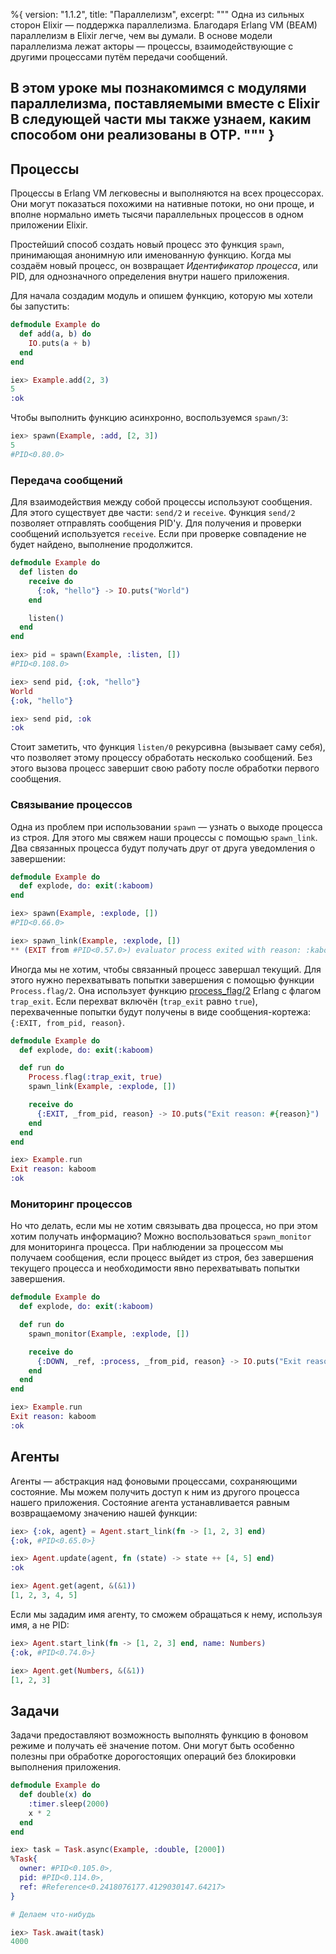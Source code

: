 %{
  version: "1.1.2",
  title: "Параллелизм",
  excerpt: """
  Одна из сильных сторон Elixir — поддержка параллелизма.
  Благодаря Erlang VM (BEAM) параллелизм в Elixir легче, чем вы думали.
  В основе модели параллелизма лежат акторы — процессы, взаимодействующие с другими процессами путём передачи сообщений.
  
  В этом уроке мы познакомимся с модулями параллелизма, поставляемыми вместе с Elixir
  В следующей части мы также узнаем, каким способом они реализованы в OTP.
  """
}
---

## Процессы

Процессы в Erlang VM легковесны и выполняются на всех процессорах.
Они могут показаться похожими на нативные потоки, но они проще, и вполне нормально иметь тысячи параллельных процессов в одном приложении Elixir.

Простейший способ создать новый процесс это функция `spawn`, принимающая анонимную или именованную функцию.
Когда мы создаём новый процесс, он возвращает _Идентификатор процесса_, или PID, для однозначного определения внутри нашего приложения.

Для начала создадим модуль и опишем функцию, которую мы хотели бы запустить:

```elixir
defmodule Example do
  def add(a, b) do
    IO.puts(a + b)
  end
end

iex> Example.add(2, 3)
5
:ok
```

Чтобы выполнить функцию асинхронно, воспользуемся `spawn/3`:

```elixir
iex> spawn(Example, :add, [2, 3])
5
#PID<0.80.0>
```

### Передача сообщений

Для взаимодействия между собой процессы используют сообщения.
Для этого существует две части: `send/2` и `receive`.
Функция `send/2` позволяет отправлять сообщения PID'y.
Для получения и проверки сообщений используется `receive`.
Если при проверке совпадение не будет найдено, выполнение продолжится.

```elixir
defmodule Example do
  def listen do
    receive do
      {:ok, "hello"} -> IO.puts("World")
    end

    listen()
  end
end

iex> pid = spawn(Example, :listen, [])
#PID<0.108.0>

iex> send pid, {:ok, "hello"}
World
{:ok, "hello"}

iex> send pid, :ok
:ok
```

Стоит заметить, что функция `listen/0` рекурсивна (вызывает саму себя), что позволяет этому процессу обработать несколько сообщений.
Без этого вызова процесс завершит свою работу после обработки первого сообщения.

### Связывание процессов

Одна из проблем при использовании `spawn` — узнать о выходе процесса из строя.
Для этого мы свяжем наши процессы с помощью `spawn_link`.
Два связанных процесса будут получать друг от друга уведомления о завершении:

```elixir
defmodule Example do
  def explode, do: exit(:kaboom)
end

iex> spawn(Example, :explode, [])
#PID<0.66.0>

iex> spawn_link(Example, :explode, [])
** (EXIT from #PID<0.57.0>) evaluator process exited with reason: :kaboom
```

Иногда мы не хотим, чтобы связанный процесс завершал текущий.
Для этого нужно перехватывать попытки завершения с помощью функции `Process.flag/2`.
Она использует функцию [process_flag/2](http://erlang.org/doc/man/erlang.html#process_flag-2) Erlang с флагом `trap_exit`. Если перехват включён (`trap_exit` равно `true`), перехваченные попытки будут получены в виде сообщения-кортежа: `{:EXIT, from_pid, reason}`.

```elixir
defmodule Example do
  def explode, do: exit(:kaboom)

  def run do
    Process.flag(:trap_exit, true)
    spawn_link(Example, :explode, [])

    receive do
      {:EXIT, _from_pid, reason} -> IO.puts("Exit reason: #{reason}")
    end
  end
end

iex> Example.run
Exit reason: kaboom
:ok
```

### Мониторинг процессов

Но что делать, если мы не хотим связывать два процесса, но при этом хотим получать информацию? Можно воспользоваться `spawn_monitor` для мониторинга процесса.
При наблюдении за процессом мы получаем сообщения, если процесс выйдет из строя, без завершения текущего процесса и необходимости явно перехватывать попытки завершения.

```elixir
defmodule Example do
  def explode, do: exit(:kaboom)

  def run do
    spawn_monitor(Example, :explode, [])

    receive do
      {:DOWN, _ref, :process, _from_pid, reason} -> IO.puts("Exit reason: #{reason}")
    end
  end
end

iex> Example.run
Exit reason: kaboom
:ok
```

## Агенты

Агенты — абстракция над фоновыми процессами, сохраняющими состояние.
Мы можем получить доступ к ним из другого процесса нашего приложения.
Состояние агента устанавливается равным возвращаемому значению нашей функции:

```elixir
iex> {:ok, agent} = Agent.start_link(fn -> [1, 2, 3] end)
{:ok, #PID<0.65.0>}

iex> Agent.update(agent, fn (state) -> state ++ [4, 5] end)
:ok

iex> Agent.get(agent, &(&1))
[1, 2, 3, 4, 5]
```

Если мы зададим имя агенту, то сможем обращаться к нему, используя имя, а не PID:

```elixir
iex> Agent.start_link(fn -> [1, 2, 3] end, name: Numbers)
{:ok, #PID<0.74.0>}

iex> Agent.get(Numbers, &(&1))
[1, 2, 3]
```

## Задачи

Задачи предоставляют возможность выполнять функцию в фоновом режиме и получать её значение потом.
Они могут быть особенно полезны при обработке дорогостоящих операций без блокировки выполнения приложения.

```elixir
defmodule Example do
  def double(x) do
    :timer.sleep(2000)
    x * 2
  end
end

iex> task = Task.async(Example, :double, [2000])
%Task{
  owner: #PID<0.105.0>,
  pid: #PID<0.114.0>,
  ref: #Reference<0.2418076177.4129030147.64217>
}

# Делаем что-нибудь

iex> Task.await(task)
4000
```
